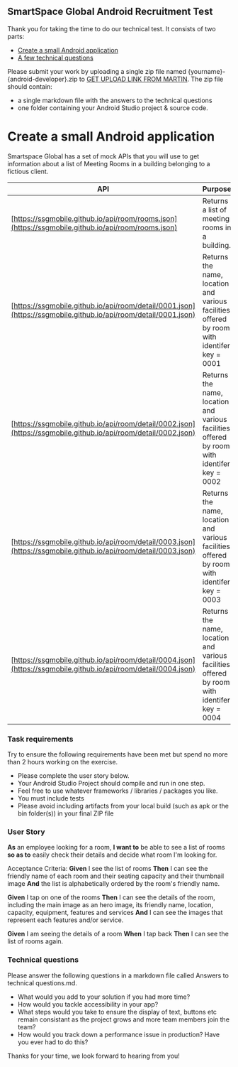 ## SmartSpace Global Android Recruitment Test

Thank you for taking the time to do our technical test. It consists of two parts:

- [Create a small Android application](#create-a-small-android-application)
- [A few technical questions](#technical-questions)

Please submit your work by uploading a single zip file named {yourname}-{android-developer}.zip to [GET UPLOAD LINK FROM MARTIN]().
The zip file should contain:
- a single markdown file with the answers to the technical questions
- one folder containing your Android Studio project & source code.

# Create a small Android application

Smartspace Global has a set of mock APIs that you will use to get information about a list of Meeting Rooms in a building belonging to a fictious client. 

API | Purpose
------------ | -------------
[https://ssgmobile.github.io/api/room/rooms.json](https://ssgmobile.github.io/api/room/rooms.json) | Returns a list of meeting rooms in a building.
[https://ssgmobile.github.io/api/room/detail/0001.json](https://ssgmobile.github.io/api/room/detail/0001.json) | Returns the name, location and various facilities offered by room with identifer key = 0001 
[https://ssgmobile.github.io/api/room/detail/0002.json](https://ssgmobile.github.io/api/room/detail/0002.json) | Returns the name, location and various facilities offered by room with identifer key = 0002
[https://ssgmobile.github.io/api/room/detail/0003.json](https://ssgmobile.github.io/api/room/detail/0003.json) | Returns the name, location and various facilities offered by room with identifer key = 0003
[https://ssgmobile.github.io/api/room/detail/0004.json](https://ssgmobile.github.io/api/room/detail/0004.json) | Returns the name, location and various facilities offered by room with identifer key = 0004

### Task requirements

Try to ensure the following requirements have been met but spend no more than 2 hours working on the exercise.

- Please complete the user story below.
- Your Android Studio Project should compile and run in one step.
- Feel free to use whatever frameworks / libraries / packages you like.
- You must include tests
- Please avoid including artifacts from your local build (such as apk or the bin folder(s)) in your final ZIP file

### User Story
**As** an employee looking for a room, **I want to** be able to see a list of rooms **so as to** easily check their details and decide what room I'm looking for. 
 
Acceptance Criteria:
**Given** I see the list of rooms
**Then** I can see the friendly name of each room and their seating capacity and their thumbnail image
**And** the list is alphabetically ordered by the room's friendly name.
 
**Given** I tap on one of the rooms
**Then** I can see the details of the room, including the main image as an hero image, its friendly name, location, capacity, equipment, features and services
**And** I can see the images that represent each features and/or service.
 
**Given** I am seeing the details of a room
**When** I tap back
**Then** I can see the list of rooms again.

### Technical questions

Please answer the following questions in a markdown file called Answers to technical questions.md.

- What would you add to your solution if you had more time?
- How would you tackle accessibility in your app?
- What steps would you take to ensure the display of text, buttons etc remain consistant as the project grows and more team members join the team?
- How would you track down a performance issue in production? Have you ever had to do this?


Thanks for your time, we look forward to hearing from you!
